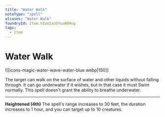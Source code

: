 ```yaml
---
title: "Water Walk"
noteType: "spell"
aliases: "Water Walk"
foundryId: Item.hIooIaobYuaBBHog
tags:
  - Item
---
```


# Water Walk
![[icons-magic-water-wave-water-blue.webp|150]]

The target can walk on the surface of water and other liquids without falling through. It can go underwater if it wishes, but in that case it must Swim normally. This spell doesn't grant the ability to breathe underwater.

* * *

**Heightened (4th)** The spell's range increases to 30 feet, the duration increases to 1 hour, and you can target up to 10 creatures.
